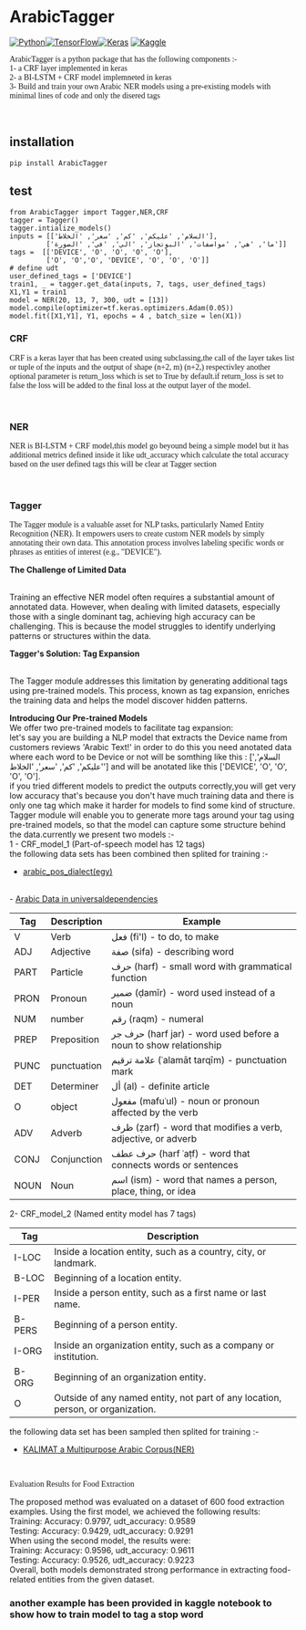 # ArabicTagger 
<a href='' target="_blank"><img alt='Python' src='https://img.shields.io/badge/Python_3.x-100000?style=plastic&logo=Python&logoColor=000000&labelColor=C7C7C7&color=73FFBB'/></a><a href='' target="_blank"><img alt='TensorFlow' src='https://img.shields.io/badge/TensorFlow_2.10.0-100000?style=flat&logo=TensorFlow&logoColor=FF7B2E&labelColor=D0CFCE&color=73FFBB'/></a><a href='' target="_blank"><img alt='Keras' src='https://img.shields.io/badge/Keras_2.10.0-100000?style=flat&logo=Keras&logoColor=FF0B0B&labelColor=D0CFCE&color=73FFBB'/></a>
<a href='https://github.com/shivamkapasia0' target="_blank"><img alt='Kaggle' src='https://img.shields.io/badge/Kaggle-100000?style=plastic&logo=Kaggle&logoColor=00BBFF&labelColor=D0CFCE&color=73FFBB'/></a>
<p style = "font-family:Cursive">
ArabicTagger is a python package that has the following components :- 
<br>
1- a CRF layer implemented in keras
<br>    
2- a BI-LSTM + CRF model implemneted in keras
<br>
3- Build and train your own Arabic NER models using a pre-existing models with minimal lines of code
 and only the disered tags
</p>
<br>

## installation
```[python] 
pip install ArabicTagger
```
## test
```[python] 
from ArabicTagger import Tagger,NER,CRF
tagger = Tagger()
tagger.intialize_models()
inputs = [['السلام', 'عليكم', 'كم', 'سعر', 'الخلاط'],
         ['ما', 'هي', 'مواصفات', 'البوتجاز', 'الي', 'في', 'الصورة']]
tags =  [['DEVICE', 'O', 'O', 'O', 'O'],
         ['O', 'O','O', 'DEVICE', 'O', 'O', 'O']]
# define udt
user_defined_tags = ['DEVICE']
train1, _ = tagger.get_data(inputs, 7, tags, user_defined_tags)
X1,Y1 = train1
model = NER(20, 13, 7, 300, udt = [13])
model.compile(optimizer=tf.keras.optimizers.Adam(0.05))
model.fit([X1,Y1], Y1, epochs = 4 , batch_size = len(X1))
```
### CRF

<p style = "font-family:Cursive">
CRF is a keras layer that has been created using subclassing,the call of the layer takes list or tuple of the inputs and the output of shape (n+2, m) (n+2,) respectivley another optional parameter is return_loss which is set to True by default.if return_loss is set to false the loss will be added to the final loss at the output layer of the model.
</p>
<br>

###  NER

<p style = "font-family:Cursive">
NER is BI-LSTM + CRF model,this model go beyound being a simple model but it has additional metrics defined inside it like udt_accuracy which calculate the total accuracy based on the user defined tags this will be clear at Tagger section 
</p>
<br>

### Tagger

<p style = "font-family:Cursive">
The Tagger module is a valuable asset for NLP tasks, particularly Named Entity Recognition (NER). It empowers users to create custom NER models by simply annotating their own data. This annotation process involves labeling specific words or phrases as entities of interest (e.g., "DEVICE").
<br>
    
<b>The Challenge of Limited Data</b>
    
<br>
Training an effective NER model often requires a substantial amount of annotated data. However, when dealing with limited datasets, especially those with a single dominant tag, achieving high accuracy can be challenging. This is because the model struggles to identify underlying patterns or structures within the data.
<br>
 
<b>Tagger's Solution: Tag Expansion</b>
    
<br>
The Tagger module addresses this limitation by generating additional tags using pre-trained models. This process, known as tag expansion, enriches the training data and helps the model discover hidden patterns.

<b> Introducing Our Pre-trained Models </b>
<br>
We offer two pre-trained models to facilitate tag expansion:
<br>
let's say you are building a NLP model that extracts the Device name from customers reviews 'Arabic Text!' in order to do this you need anotated data where each word to be Device or not will be somthing like this : 
['السلام', 'عليكم', 'كم', 'سعر', 'الخلاط'] and will be anotated like this ['DEVICE', 'O', 'O', 'O', 'O'].
<br>
if you tried different models to predict the outputs correctly,you will get very low accuracy that's because you don't have much training data and there is only one tag which make it harder for models to find some kind of structure.
<br>
Tagger module will enable you to generate more tags around your tag using pre-trained models, so that the model can capture some structure behind the data.currently we present two models :-
<br>
1 - CRF_model_1 (Part-of-speech model has 12 tags) 
<br>
the following data sets has been combined then splited for training :-
<br>
- <a href = "https://huggingface.co/datasets/QCRI/arabic_pos_dialect">arabic_pos_dialect(egy)</a>
<br>
- <a href = "https://universaldependencies.org/#language-">Arabic Data in universaldependencies</a>
    
<br>
    
Tag | Description | Example
----|-------------|--------
V   | Verb        | فعل (fi'l) - to do, to make
ADJ | Adjective   | صفة (sifa) - describing word
PART| Particle    | حرف (harf) - small word with grammatical function
PRON| Pronoun     | ضمير (ḍamīr) - word used instead of a noun
NUM | number      | رقم (raqm) - numeral
PREP|Preposition  | حرف جر (harf jar) - word used before a noun to show relationship
PUNC|punctuation  | علامة ترقيم (ʿalamāt tarqīm) - punctuation mark
DET | Determiner  | أل (al) - definite article
O   | object      | مفعول (mafuʿul) - noun or pronoun affected by the verb
ADV | Adverb      | ظرف (ẓarf) - word that modifies a verb, adjective, or adverb
CONJ| Conjunction | حرف عطف (harf ʿaṭf) - word that connects words or sentences
NOUN| Noun        | اسم (ism) - word that names a person, place, thing, or idea

2- CRF_model_2 (Named entity model has 7 tags)

| Tag     | Description                                                                 |
|---------|-----------------------------------------------------------------------------|
| I-LOC   | Inside a location entity, such as a country, city, or landmark.             |
| B-LOC   | Beginning of a location entity.                                             |
| I-PER   | Inside a person entity, such as a first name or last name.                  |
| B-PERS  | Beginning of a person entity.                                               |
| I-ORG   | Inside an organization entity, such as a company or institution.            |
| B-ORG   | Beginning of an organization entity.                                        |
| O       | Outside of any named entity, not part of any location, person, or organization. |
 
the following data set has been sampled then splited for training :-
<br>
- <a href = "https://sourceforge.net/projects/kalimat/files/kalimat/Corpus_Name_Entity_Recognition/">KALIMAT a Multipurpose Arabic Corpus(NER)</a>
    
</p>
<br>
<p style = "font-family:Cursive">Evaluation Results for Food Extraction

The proposed method was evaluated on a dataset of 600 food extraction examples. Using the first model, we achieved the following results:
<br>
Training: Accuracy: 0.9797, udt_accuracy: 0.9589
<br>
Testing: Accuracy: 0.9429, udt_accuracy: 0.9291
<br>
When using the second model, the results were:
<br>
Training: Accuracy: 0.9596, udt_accuracy: 0.9611
<br>
Testing: Accuracy: 0.9526, udt_accuracy: 0.9223
<br>
Overall, both models demonstrated strong performance in extracting food-related entities from the given dataset.
<br>
</p>


### another example has been provided in kaggle notebook to show how to train model to tag a stop word